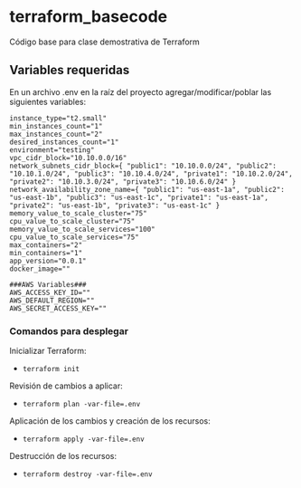 # terraform_basecode
Código base para clase demostrativa de Terraform

## Variables requeridas
En un archivo .env en la raíz del proyecto agregar/modificar/poblar las siguientes variables:

```
instance_type="t2.small"
min_instances_count="1"
max_instances_count="2"
desired_instances_count="1"
environment="testing"
vpc_cidr_block="10.10.0.0/16"
network_subnets_cidr_block={ "public1": "10.10.0.0/24", "public2": "10.10.1.0/24", "public3": "10.10.4.0/24", "private1": "10.10.2.0/24", "private2": "10.10.3.0/24", "private3": "10.10.6.0/24" }
network_availability_zone_name={ "public1": "us-east-1a", "public2": "us-east-1b", "public3": "us-east-1c", "private1": "us-east-1a", "private2": "us-east-1b", "private3": "us-east-1c" }
memory_value_to_scale_cluster="75"
cpu_value_to_scale_cluster="75"
memory_value_to_scale_services="100"
cpu_value_to_scale_services="75"
max_containers="2"
min_containers="1"
app_version="0.0.1"
docker_image=""

###AWS Variables###
AWS_ACCESS_KEY_ID=""
AWS_DEFAULT_REGION=""
AWS_SECRET_ACCESS_KEY=""
```

### Comandos para desplegar

Inicializar Terraform:
- ```terraform init```

Revisión de cambios a aplicar:
- ```terraform plan -var-file=.env```
 
Aplicación de los cambios y creación de los recursos:
- ```terraform apply -var-file=.env```

Destrucción de los recursos:
- ```terraform destroy -var-file=.env```
